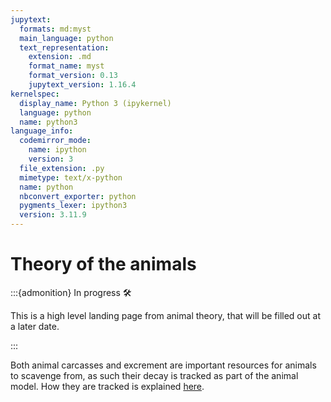 ```yaml
---
jupytext:
  formats: md:myst
  main_language: python
  text_representation:
    extension: .md
    format_name: myst
    format_version: 0.13
    jupytext_version: 1.16.4
kernelspec:
  display_name: Python 3 (ipykernel)
  language: python
  name: python3
language_info:
  codemirror_mode:
    name: ipython
    version: 3
  file_extension: .py
  mimetype: text/x-python
  name: python
  nbconvert_exporter: python
  pygments_lexer: ipython3
  version: 3.11.9
---
```


# Theory of the animals

:::{admonition} In progress 🛠️

This is a high level landing page from animal theory, that will be filled out at a later
date.

:::

Both animal carcasses and excrement are important resources for animals to scavenge
from, as such their decay is tracked as part of the animal model. How they are tracked
is explained [here](./carcasses_and_excrement.md).
